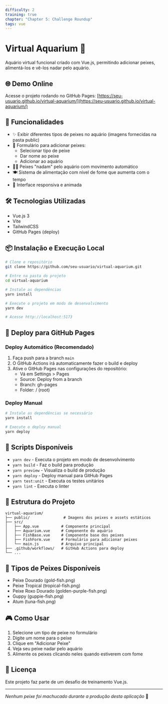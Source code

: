 ```yaml
---
difficulty: 2
training: true
chapter: "Chapter 5: Challenge Roundup"
tags: vue
---
```


# Virtual Aquarium 🐠

Aquário virtual funcional criado com Vue.js, permitindo adicionar peixes, alimentá-los e vê-los nadar pelo aquário.

## 🌐 Demo Online

Acesse o projeto rodando no GitHub Pages: [https://seu-usuario.github.io/virtual-aquarium/](https://seu-usuario.github.io/virtual-aquarium/)

## 🚀 Funcionalidades

- ✨ Exibir diferentes tipos de peixes no aquário (imagens fornecidas na pasta public)
- 📝 Formulário para adicionar peixes:
  - Selecionar tipo de peixe
  - Dar nome ao peixe
  - Adicionar ao aquário
- 🏊‍♂️ Peixes "nadam" pelo aquário com movimento automático
- 🍽️ Sistema de alimentação com nível de fome que aumenta com o tempo
- 🎨 Interface responsiva e animada

## 🛠️ Tecnologias Utilizadas

- Vue.js 3
- Vite
- TailwindCSS
- GitHub Pages (deploy)

## 📦 Instalação e Execução Local

```bash
# Clone o repositório
git clone https://github.com/seu-usuario/virtual-aquarium.git

# Entre na pasta do projeto
cd virtual-aquarium

# Instale as dependências
yarn install

# Execute o projeto em modo de desenvolvimento
yarn dev

# Acesse http://localhost:5173
```

## 🚀 Deploy para GitHub Pages

### Deploy Automático (Recomendado)

1. Faça push para a branch `main`
2. O GitHub Actions irá automaticamente fazer o build e deploy
3. Ative o GitHub Pages nas configurações do repositório:
   - Vá em Settings > Pages
   - Source: Deploy from a branch
   - Branch: gh-pages
   - Folder: / (root)

### Deploy Manual

```bash
# Instale as dependências se necessário
yarn install

# Execute o deploy manual
yarn deploy
```

## 🔧 Scripts Disponíveis

- `yarn dev` - Executa o projeto em modo de desenvolvimento
- `yarn build` - Faz o build para produção
- `yarn preview` - Visualiza o build de produção
- `yarn deploy` - Deploy manual para GitHub Pages
- `yarn test:unit` - Executa os testes unitários
- `yarn lint` - Executa o linter

## 📁 Estrutura do Projeto

```
virtual-aquarium/
├── public/               # Imagens dos peixes e assets estáticos
├── src/
│   ├── App.vue          # Componente principal
│   ├── Aquarium.vue     # Componente do aquário
│   ├── FishBase.vue     # Componente base dos peixes
│   ├── FishForm.vue     # Formulário para adicionar peixes
│   └── main.js          # Arquivo principal
├── .github/workflows/   # GitHub Actions para deploy
└── ...
```

## 🐠 Tipos de Peixes Disponíveis

- Peixe Dourado (gold-fish.png)
- Peixe Tropical (tropical-fish.png)
- Peixe Roxo Dourado (golden-purple-fish.png)
- Guppy (guppie-fish.png)
- Atum (tuna-fish.png)

## 🎮 Como Usar

1. Selecione um tipo de peixe no formulário
2. Digite um nome para o peixe
3. Clique em "Adicionar Peixe"
4. Veja seu peixe nadar pelo aquário
5. Alimente os peixes clicando neles quando estiverem com fome

## 📄 Licença

Este projeto faz parte de um desafio de treinamento Vue.js.

---

*Nenhum peixe foi machucado durante a produção desta aplicação* 🤪
